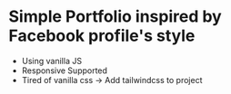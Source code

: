 # Simple Portfolio inspired by Facebook profile's style

- Using vanilla JS
- Responsive Supported
- Tired of vanilla css -> Add tailwindcss to project
